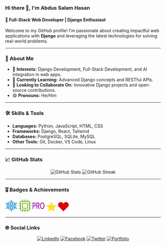 ### Hi there 👋, I'm Abdus Salam Hasan
#### 🚀 Full-Stack Web Developer | Django Enthusiast

Welcome to my GitHub profile! I'm passionate about creating impactful web applications with **Django** and leveraging the latest technologies for solving real-world problems.

---

### 🌟 About Me
- 👀 **Interests:** Django Development, Full-Stack Development, and AI integration in web apps.
- 🌱 **Currently Learning:** Advanced Django concepts and RESTful APIs.
- 🤝 **Looking to Collaborate On:** Innovative Django projects and open-source contributions.
- 😄 **Pronouns:** He/Him

---

### 🛠️ Skills & Tools
- **Languages:** Python, JavaScript, HTML, CSS
- **Frameworks:** Django, React, Tailwind
- **Databases:** PostgreSQL, SQLite, MySQL
- **Other Tools:** Git, Docker, VS Code, Linux

---

### 📈 GitHub Stats
<p align="center">
  <img src="https://github-readme-stats.vercel.app/api?username=Hasan-TechNinja&show_icons=true&theme=tokyonight" alt="GitHub Stats" />
  <img src="https://github-readme-streak-stats.herokuapp.com/?user=Hasan-TechNinja&theme=tokyonight" alt="GitHub Streak" />
</p>

---

### 🎖️ Badges & Achievements
<a href='https://archiveprogram.github.com/'><img src='https://raw.githubusercontent.com/acervenky/animated-github-badges/master/assets/acbadge.gif' width='40' height='40'></a>
<a href='https://docs.github.com/en/developers'><img src='https://raw.githubusercontent.com/acervenky/animated-github-badges/master/assets/devbadge.gif' width='40' height='40'></a>
<a href='https://github.com/pricing'><img src='https://raw.githubusercontent.com/acervenky/animated-github-badges/master/assets/pro.gif' width='40' height='40'></a>
<a href='https://stars.github.com/'><img src='https://raw.githubusercontent.com/acervenky/animated-github-badges/master/assets/starbadge.gif' width='35' height='35'></a>
<a href='https://docs.github.com/en/github/supporting-the-open-source-community-with-github-sponsors'><img src='https://raw.githubusercontent.com/acervenky/animated-github-badges/master/assets/sponsorbadge.gif' width='35' height='35'></a>

---

### 🌐 Social Links
<p align="center">
  <a href="https://www.linkedin.com/in/abdus-salam-hasan-80054a243/"><img src="https://img.shields.io/badge/LinkedIn-0A66C2?style=for-the-badge&logo=linkedin&logoColor=white" alt="LinkedIn" /></a>
  <a href="https://www.facebook.com/mdas.hasanas"><img src="https://img.shields.io/badge/Facebook-1877F2?style=for-the-badge&logo=facebook&logoColor=white" alt="Facebook" /></a>
  <a href="https://x.com/Hasan_TechNinja"><img src="https://img.shields.io/badge/Twitter-1DA1F2?style=for-the-badge&logo=twitter&logoColor=white" alt="Twitter" /></a>
  <a href="https://YOUR_WEBSITE_URL"><img src="https://img.shields.io/badge/Portfolio-FF5722?style=for-the-badge&logo=web&logoColor=white" alt="Portfolio" /></a>
</p>
